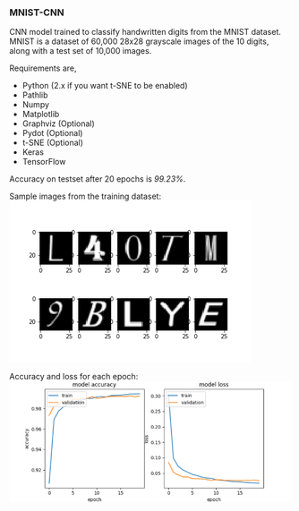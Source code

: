 ### MNIST-CNN

CNN model trained to classify handwritten digits from the MNIST dataset. MNIST is a dataset of 60,000 28x28 grayscale images of the 10 digits, along with a test set of 10,000 images.

Requirements are,

* Python (2.x if you want t-SNE to be enabled)
* Pathlib
* Numpy
* Matplotlib
* Graphviz (Optional)
* Pydot (Optional)
* t-SNE (Optional)
* Keras
* TensorFlow

Accuracy on testset after 20 epochs is *99.23%*.

Sample images from the training dataset:
![figure_1](fig/sample_images.png)

Accuracy and loss for each epoch:
![figure_2](fig/acc_loss.png)
